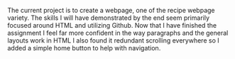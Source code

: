 The current project is to create a webpage, one of the recipe webpage variety. The skills I will have demonstrated by the end seem primarily focused around HTML and utilizing Github. Now that I have finished the assignment I feel far more confident in the way paragraphs and the general layouts work in HTML I also found it redundant scrolling everywhere so I added a simple home button to help with navigation.